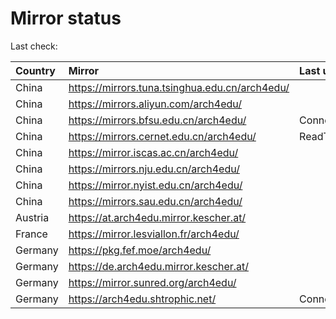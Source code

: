 <script src="./time.js"></script>
# Mirror status
Last check: <script type="text/javascript">localize(1752777540.8458486);</script>

|Country|Mirror|Last update|
|:------|:-----|:----------|
|China|https://mirrors.tuna.tsinghua.edu.cn/arch4edu/|<script type="text/javascript">localize(1752735372);</script>|
|China|https://mirrors.aliyun.com/arch4edu/|<script type="text/javascript">localize(1752735372);</script>|
|China|https://mirrors.bfsu.edu.cn/arch4edu/|ConnectionError|
|China|https://mirrors.cernet.edu.cn/arch4edu/|ReadTimeout|
|China|https://mirror.iscas.ac.cn/arch4edu/|<script type="text/javascript">localize(1752735372);</script>|
|China|https://mirrors.nju.edu.cn/arch4edu/|<script type="text/javascript">localize(1752648645);</script>|
|China|https://mirror.nyist.edu.cn/arch4edu/|<script type="text/javascript">localize(1752735372);</script>|
|China|https://mirrors.sau.edu.cn/arch4edu/|<script type="text/javascript">localize(1752259981);</script>|
|Austria|https://at.arch4edu.mirror.kescher.at/|<script type="text/javascript">localize(1752735372);</script>|
|France|https://mirror.lesviallon.fr/arch4edu/|<script type="text/javascript">localize(1752735372);</script>|
|Germany|https://pkg.fef.moe/arch4edu/|<script type="text/javascript">localize(1752735372);</script>|
|Germany|https://de.arch4edu.mirror.kescher.at/|<script type="text/javascript">localize(1752735372);</script>|
|Germany|https://mirror.sunred.org/arch4edu/|<script type="text/javascript">localize(1752735372);</script>|
|Germany|https://arch4edu.shtrophic.net/|ConnectionError|

<script src="./tablefilter/tablefilter.js"></script>
<script src="./table.js"></script>